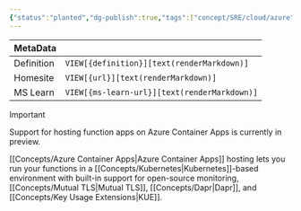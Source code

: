 ```yaml
---
{"status":"planted","dg-publish":true,"tags":["concept/SRE/cloud/azure"],"creation_date":"2024-05-07 17:16","definition":"Azure Functions provides integrated support for developing, deploying, and managing containerized function apps on Azure Container Apps.","ms-learn-url":"undefined","url":"https://learn.microsoft.com/en-us/azure/azure-functions/functions-container-apps-hosting","aliases":null,"permalink":"/concepts/azure-container-apps-hosting-of-azure-functions/","dgPassFrontmatter":true}
---
```



| MetaData   |                                              |
| ---------- | -------------------------------------------- |
| Definition | `VIEW[{definition}][text(renderMarkdown)]`   |
| Homesite   | `VIEW[{url}][text(renderMarkdown)]`          |
| MS Learn   | `VIEW[{ms-learn-url}][text(renderMarkdown)]` |

> [!important]
> Support for hosting function apps on Azure Container Apps is currently in preview.

[[Concepts/Azure Container Apps\|Azure Container Apps]] hosting lets you run your functions in a [[Concepts/Kubernetes\|Kubernetes]]-based environment with built-in support for open-source monitoring, [[Concepts/Mutual TLS\|Mutual TLS]], [[Concepts/Dapr\|Dapr]], and [[Concepts/Key Usage Extensions\|KUE]].